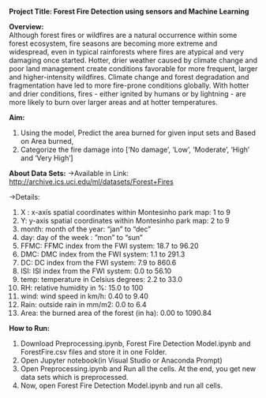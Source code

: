 **Project Title: Forest Fire Detection using sensors and Machine Learning**


**Overview:**
</br>Although forest fires or wildfires are a natural occurrence within some forest ecosystem, fire seasons are becoming more extreme and widespread, even in typical rainforests where fires are atypical and very damaging once started. Hotter, drier weather caused by climate change and poor land management create conditions favorable for more frequent, larger and higher-intensity wildfires.
Climate change and forest degradation and fragmentation have led to more fire-prone conditions globally. With hotter and drier conditions, fires - either ignited by humans or by lightning - are more likely to burn over larger areas and at hotter temperatures.

**Aim:** 
1) Using the model, Predict the area burned for given input sets and Based on Area burned,
2) Categorize the fire damage into [‘No damage’, ‘Low’, ‘Moderate’,  ‘High’ and ‘Very High’]

**About Data Sets:**
->Available in Link:
  http://archive.ics.uci.edu/ml/datasets/Forest+Fires

->Details:
1) X :  x-axis spatial coordinates within Montesinho park map: 1 to 9
2) Y: y-axis spatial coordinates within Montesinho park map: 2 to 9
3) month: month of the year:  “jan” to “dec”
4) day: day of the week : ”mon” to “sun”
5) FFMC: FFMC index from the FWI system: 18.7 to 96.20
6) DMC: DMC index from the FWI system: 1.1 to 291.3
7) DC: DC index from the FWI system:  7.9 to 860.6
8) ISI: ISI index from the FWI system: 0.0 to 56.10
9) temp: temperature in Celsius degrees: 2.2 to 33.0
10) RH: relative humidity in %: 15.0 to 100
11) wind: wind speed in km/h: 0.40 to 9.40
12) Rain: outside rain in mm/m2: 0.0 to 6.4
13) Area: the burned area of the forest (in ha): 0.00 to 1090.84

**How to Run:**
1. Download Preprocessing.ipynb, Forest Fire Detection Model.ipynb and ForestFire.csv files and store it in one Folder.
2. Open Jupyter notebook(in Visual Studio or Anaconda Prompt)
3. Open Preprocessing.ipynb and Run all the cells. At the end, you get new data sets which is preprocessed.
4. Now, open Forest Fire Detection Model.ipynb and run all cells.



